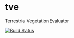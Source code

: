 # tve
Terrestrial Vegetation Evaluator

[![Build Status](https://travis-ci.org/analoq/tve.svg?branch=master)](https://travis-ci.org/analoq/tve)
